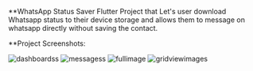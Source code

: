 **WhatsApp Status Saver
Flutter Project that Let's user download Whatsapp status to their device storage and allows them to message on whatsapp directly without saving the contact.

**Project Screenshots:

![dashboardss](https://user-images.githubusercontent.com/71441129/207234526-693f3ba6-f6d9-4406-a061-05520cb02be6.jpeg)
![messagess](https://user-images.githubusercontent.com/71441129/207234620-0d5b563d-7ed7-48e7-9674-2778def32233.jpeg)
![fullimage](https://user-images.githubusercontent.com/71441129/207234624-26879e90-2036-4e42-a6da-7da20596b39e.jpeg)
![gridviewimages](https://user-images.githubusercontent.com/71441129/207234627-dd987d98-ace1-4311-94db-520404f9af1c.jpeg)
